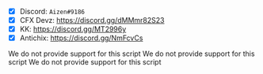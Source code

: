 - [X] Discord: `Aizen#9186`
- [X] CFX Devz: https://discord.gg/dMMmr82S23
- [X] KK: https://discord.gg/MT2996y
- [X] Antichix: https://discord.gg/NmFcvCs

We do not provide support for this script
We do not provide support for this script
We do not provide support for this script
